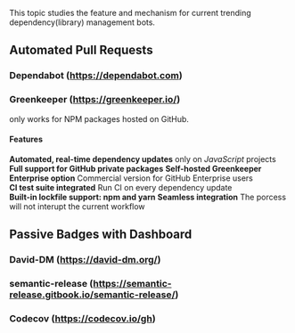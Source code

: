 This topic studies the feature and mechanism for current trending dependency(library) management bots.

## Automated Pull Requests

### Dependabot (https://dependabot.com)

### Greenkeeper (https://greenkeeper.io/)
only works for NPM packages hosted on GitHub.<br>

#### Features
**Automated, real-time dependency updates**
only on *JavaScript* projects
**Full support for GitHub private packages**
**Self-hosted Greenkeeper Enterprise option**
Commercial version for GitHub Enterprise users<br>
**CI test suite integrated**
Run CI on every dependency update<br>
**Built-in lockfile support: npm and yarn**
**Seamless integration**
The porcess will not interupt the current workflow<br>


## Passive Badges with Dashboard

### David-DM (https://david-dm.org/)

### semantic-release (https://semantic-release.gitbook.io/semantic-release/)

### Codecov (https://codecov.io/gh)

